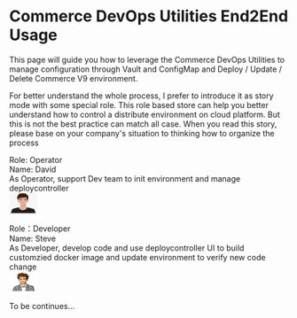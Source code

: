 # Commerce DevOps Utilities End2End Usage #

This page will guide you how to leverage the Commerce DevOps Utilities to manage configuration through Vault and ConfigMap
and Deploy / Update / Delete Commerce V9 environment.

For better understand the whole process, I prefer to introduce it as story mode with some special role. This role based store can
help you better understand how to control a distribute environment on cloud platform. But this is not the best practice can match
all case. When you read this story, please base on your company's situation to thinking how to organize the process

Role: Operator <br>
Name: David <br>
As Operator, support Dev team to init environment and manage deploycontroller <br>
<img src="./images/David.png" width = "50" height = "40" alt="Overview" align=center /><br>

Role：Developer <br>
Name: Steve <br>
As Developer, develop code and use deploycontroller UI to build customzied docker image
and update environment to verify new code change <br>
<img src="./images/Steve.png" width = "50" height = "40" alt="Overview" align=center /><br>


To be continues...